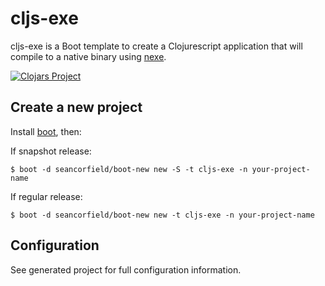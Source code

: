 # cljs-exe

cljs-exe is a Boot template to create a Clojurescript
application that will compile to a native binary using
[nexe](https://github.com/nexe/nexe).

[![Clojars Project](https://img.shields.io/clojars/v/cljs-exe.svg)](https://clojars.org/cljs-exe)

## Create a new project

Install [boot](https://github.com/boot-clj/boot), then:

If snapshot release:

```
$ boot -d seancorfield/boot-new new -S -t cljs-exe -n your-project-name
```

If regular release:

```
$ boot -d seancorfield/boot-new new -t cljs-exe -n your-project-name
```

## Configuration

See generated project for full configuration information.
